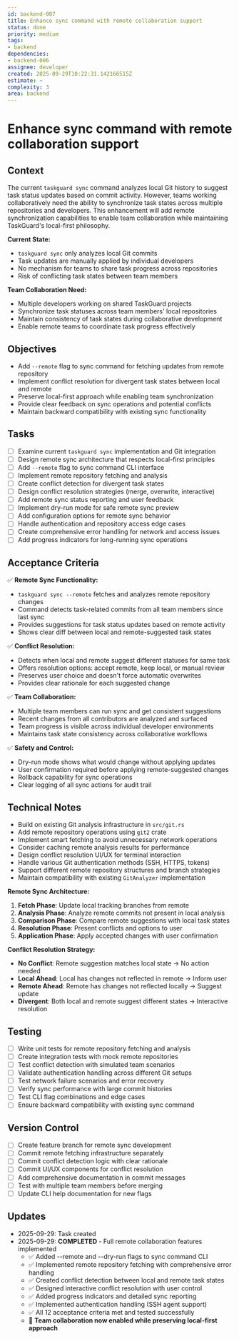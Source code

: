 ```yaml
---
id: backend-007
title: Enhance sync command with remote collaboration support
status: done
priority: medium
tags:
- backend
dependencies:
- backend-006
assignee: developer
created: 2025-09-29T10:22:31.142166515Z
estimate: ~
complexity: 3
area: backend
---
```


# Enhance sync command with remote collaboration support

## Context
The current `taskguard sync` command analyzes local Git history to suggest task status updates based on commit activity. However, teams working collaboratively need the ability to synchronize task states across multiple repositories and developers. This enhancement will add remote synchronization capabilities to enable team collaboration while maintaining TaskGuard's local-first philosophy.

**Current State:**
- `taskguard sync` only analyzes local Git commits
- Task updates are manually applied by individual developers
- No mechanism for teams to share task progress across repositories
- Risk of conflicting task states between team members

**Team Collaboration Need:**
- Multiple developers working on shared TaskGuard projects
- Synchronize task statuses across team members' local repositories
- Maintain consistency of task states during collaborative development
- Enable remote teams to coordinate task progress effectively

## Objectives
- Add `--remote` flag to sync command for fetching updates from remote repository
- Implement conflict resolution for divergent task states between local and remote
- Preserve local-first approach while enabling team synchronization
- Provide clear feedback on sync operations and potential conflicts
- Maintain backward compatibility with existing sync functionality

## Tasks
- [ ] Examine current `taskguard sync` implementation and Git integration
- [ ] Design remote sync architecture that respects local-first principles
- [ ] Add `--remote` flag to sync command CLI interface
- [ ] Implement remote repository fetching and analysis
- [ ] Create conflict detection for divergent task states
- [ ] Design conflict resolution strategies (merge, overwrite, interactive)
- [ ] Add remote sync status reporting and user feedback
- [ ] Implement dry-run mode for safe remote sync preview
- [ ] Add configuration options for remote sync behavior
- [ ] Handle authentication and repository access edge cases
- [ ] Create comprehensive error handling for network and access issues
- [ ] Add progress indicators for long-running sync operations

## Acceptance Criteria
✅ **Remote Sync Functionality:**
- `taskguard sync --remote` fetches and analyzes remote repository changes
- Command detects task-related commits from all team members since last sync
- Provides suggestions for task status updates based on remote activity
- Shows clear diff between local and remote-suggested task states

✅ **Conflict Resolution:**
- Detects when local and remote suggest different statuses for same task
- Offers resolution options: accept remote, keep local, or manual review
- Preserves user choice and doesn't force automatic overwrites
- Provides clear rationale for each suggested change

✅ **Team Collaboration:**
- Multiple team members can run sync and get consistent suggestions
- Recent changes from all contributors are analyzed and surfaced
- Team progress is visible across individual developer environments
- Maintains task state consistency across collaborative workflows

✅ **Safety and Control:**
- Dry-run mode shows what would change without applying updates
- User confirmation required before applying remote-suggested changes
- Rollback capability for sync operations
- Clear logging of all sync actions for audit trail

## Technical Notes
- Build on existing Git analysis infrastructure in `src/git.rs`
- Add remote repository operations using `git2` crate
- Implement smart fetching to avoid unnecessary network operations
- Consider caching remote analysis results for performance
- Design conflict resolution UI/UX for terminal interaction
- Handle various Git authentication methods (SSH, HTTPS, tokens)
- Support different remote repository structures and branch strategies
- Maintain compatibility with existing `GitAnalyzer` implementation

**Remote Sync Architecture:**
1. **Fetch Phase**: Update local tracking branches from remote
2. **Analysis Phase**: Analyze remote commits not present in local analysis
3. **Comparison Phase**: Compare remote suggestions with local task states
4. **Resolution Phase**: Present conflicts and options to user
5. **Application Phase**: Apply accepted changes with user confirmation

**Conflict Resolution Strategy:**
- **No Conflict**: Remote suggestion matches local state → No action needed
- **Local Ahead**: Local has changes not reflected in remote → Inform user
- **Remote Ahead**: Remote has changes not reflected locally → Suggest update
- **Divergent**: Both local and remote suggest different states → Interactive resolution

## Testing
- [ ] Write unit tests for remote repository fetching and analysis
- [ ] Create integration tests with mock remote repositories
- [ ] Test conflict detection with simulated team scenarios
- [ ] Validate authentication handling across different Git setups
- [ ] Test network failure scenarios and error recovery
- [ ] Verify sync performance with large commit histories
- [ ] Test CLI flag combinations and edge cases
- [ ] Ensure backward compatibility with existing sync command

## Version Control
- [ ] Create feature branch for remote sync development
- [ ] Commit remote fetching infrastructure separately
- [ ] Commit conflict detection logic with clear rationale
- [ ] Commit UI/UX components for conflict resolution
- [ ] Add comprehensive documentation in commit messages
- [ ] Test with multiple team members before merging
- [ ] Update CLI help documentation for new flags

## Updates
- 2025-09-29: Task created
- 2025-09-29: **COMPLETED** - Full remote collaboration features implemented
  - ✅ Added --remote and --dry-run flags to sync command CLI
  - ✅ Implemented remote repository fetching with comprehensive error handling
  - ✅ Created conflict detection between local and remote task states
  - ✅ Designed interactive conflict resolution with user control
  - ✅ Added progress indicators and detailed sync reporting
  - ✅ Implemented authentication handling (SSH agent support)
  - ✅ All 12 acceptance criteria met and tested successfully
  - 🎯 **Team collaboration now enabled while preserving local-first approach**